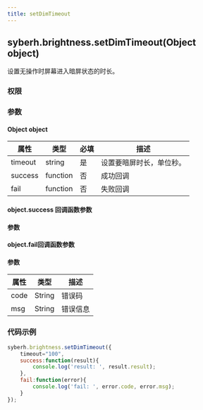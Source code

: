 ```yaml
---
title: setDimTimeout
---
```


## syberh.brightness.setDimTimeout(Object object)

设置无操作时屏幕进入暗屏状态的时长。

### 权限


### 参数

#### Object object

| 属性    | 类型     | 必填 | 描述                                                         |
| ------- | -------- | -------- | ------------------------------------------------------------ |
| timeout | string   | 是       | 设置要暗屏时长，单位秒。                                    |
| success | function | 否       | 成功回调                                       |
| fail    | function | 否       | 失败回调                                       |


#### object.success 回调函数参数
#### 参数


#### object.fail回调函数参数
#### 参数
| 属性 | 类型   | 描述     |
| ---- | ------ | -------- |
| code | String | 错误码   |
| msg  | String | 错误信息 |


### 代码示例
```js
syberh.brightness.setDimTimeout({
    timeout="100",
	success:function(result){
        console.log('result: ', result.result);
    },
    fail:function(error){
        console.log('fail: ', error.code, error.msg);
    }
});
```
